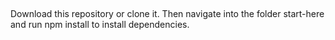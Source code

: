 ##

Download this repository or clone it. Then navigate into the folder start-here and run npm install to install dependencies. 
